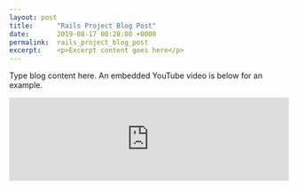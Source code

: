 ```yaml
---
layout: post
title:      "Rails Project Blog Post"
date:       2019-08-17 08:28:00 +0000
permalink:  rails_project_blog_post
excerpt:    <p>Excerpt content goes here</p>
---
```


Type blog content here. An embedded YouTube video is below for an example.

<iframe width="100%" frameborder="0" src="https://www.youtube.com/embed/Hvq6u0CW6R0" allowfullscreen></iframe>

<!-- This is a comment -->
